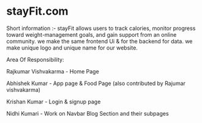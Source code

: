# stayFit.com
Short information :- stayFit allows users to track calories, monitor progress toward weight-management goals, and gain support from an online community. we make the same frontend Ui &amp; for the backend for data. we make unique logo and unique name for our website.



Area Of Responsibility: 

Rajkumar Vishvakarma - Home Page

Abhishek Kumar - App page & Food Page (also contributed by Rajumar vishvakarma)

Krishan Kumar - Login & signup page

Nidhi Kumari -  Work on Navbar Blog Section and their subpages
